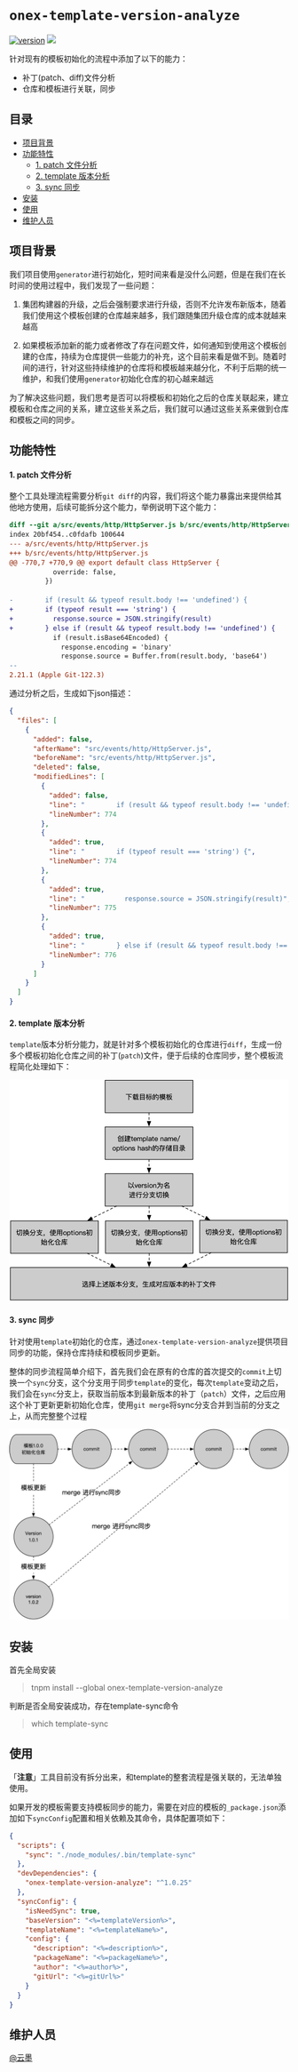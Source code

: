 # `onex-template-version-analyze`

[![version](http://web.npm.alibaba-inc.com/badge/v/onex-template-version-analyze.svg?style=flat-square)](https://web.npm.alibaba-inc.com/package/onex-template-version-analyze) [![](http://web.npm.alibaba-inc.com/badge/d/onex-template-version-analyze.svg?style=flat-square)](https://web.npm.alibaba-inc.com/package/onex-template-version-analyze)

针对现有的模板初始化的流程中添加了以下的能力：
* 补丁(patch、diff)文件分析
* 仓库和模板进行关联，同步


## 目录
  - [项目背景](#%E9%A1%B9%E7%9B%AE%E8%83%8C%E6%99%AF)
  - [功能特性](#%E5%8A%9F%E8%83%BD%E7%89%B9%E6%80%A7)
      - [1. patch 文件分析](#1-patch-%E6%96%87%E4%BB%B6%E5%88%86%E6%9E%90)
      - [2. template 版本分析](#2-template-%E7%89%88%E6%9C%AC%E5%88%86%E6%9E%90)
      - [3. sync 同步](#3-sync-%E5%90%8C%E6%AD%A5)
  - [安装](#%E5%AE%89%E8%A3%85)
  - [使用](#%E4%BD%BF%E7%94%A8)
  - [维护人员](#%E7%BB%B4%E6%8A%A4%E4%BA%BA%E5%91%98)


## 项目背景
我们项目使用`generator`进行初始化，短时间来看是没什么问题，但是在我们在长时间的使用过程中，我们发现了一些问题：

1. 集团构建器的升级，之后会强制要求进行升级，否则不允许发布新版本，随着我们使用这个模板创建的仓库越来越多，我们跟随集团升级仓库的成本就越来越高


2. 如果模板添加新的能力或者修改了存在问题文件，如何通知到使用这个模板创建的仓库，持续为仓库提供一些能力的补充，这个目前来看是做不到。随着时间的进行，针对这些持续维护的仓库将和模板越来越分化，不利于后期的统一维护，和我们使用`generator`初始化仓库的初心越来越远

为了解决这些问题，我们思考是否可以将模板和初始化之后的仓库关联起来，建立模板和仓库之间的关系，建立这些关系之后，我们就可以通过这些关系来做到仓库和模板之间的同步。

## 功能特性

#### 1. patch 文件分析

整个工具处理流程需要分析`git diff`的内容，我们将这个能力暴露出来提供给其他地方使用，后续可能拆分这个能力，举例说明下这个能力：
```patch
diff --git a/src/events/http/HttpServer.js b/src/events/http/HttpServer.js
index 20bf454..c0fdafb 100644
--- a/src/events/http/HttpServer.js
+++ b/src/events/http/HttpServer.js
@@ -770,7 +770,9 @@ export default class HttpServer {
           override: false,
         })
 
-        if (result && typeof result.body !== 'undefined') {
+        if (typeof result === 'string') {
+          response.source = JSON.stringify(result)
+        } else if (result && typeof result.body !== 'undefined') {
           if (result.isBase64Encoded) {
             response.encoding = 'binary'
             response.source = Buffer.from(result.body, 'base64')
-- 
2.21.1 (Apple Git-122.3)
```
通过分析之后，生成如下json描述：

```json
{
  "files": [
    {
      "added": false,
      "afterName": "src/events/http/HttpServer.js",
      "beforeName": "src/events/http/HttpServer.js",
      "deleted": false,
      "modifiedLines": [
        {
          "added": false,
          "line": "        if (result && typeof result.body !== 'undefined') {",
          "lineNumber": 774
        },
        {
          "added": true,
          "line": "        if (typeof result === 'string') {",
          "lineNumber": 774
        },
        {
          "added": true,
          "line": "          response.source = JSON.stringify(result)",
          "lineNumber": 775
        },
        {
          "added": true,
          "line": "        } else if (result && typeof result.body !== 'undefined') {",
          "lineNumber": 776
        }
      ]
    }
  ]
}
```

#### 2. template 版本分析
`template`版本分析分能力，就是针对多个模板初始化的仓库进行`diff`，生成一份多个模板初始化仓库之间的补丁(`patch`)文件，便于后续的仓库同步，整个模板流程简化处理如下：

![](/packages/analyze/assets/template分析.png)

#### 3. sync 同步
针对使用`template`初始化的仓库，通过`onex-template-version-analyze`提供项目同步的功能，保持仓库持续和模板同步更新。

整体的同步流程简单介绍下，首先我们会在原有的仓库的首次提交的`commit`上切换一个`sync`分支，这个分支用于同步`template`的变化，每次`template`变动之后，我们会在`sync`分支上，获取当前版本到最新版本的补丁（`patch`）文件，之后应用这个补丁更新更新初始化仓库，使用`git merge`将sync分支合并到当前的分支之上，从而完整整个过程

![](/packages/analyze/assets/同步流程.png)

## 安装

首先全局安装
> tnpm install --global onex-template-version-analyze

判断是否全局安装成功，存在template-sync命令
> which template-sync

## 使用
「**注意**」工具目前没有拆分出来，和template的整套流程是强关联的，无法单独使用。

如果开发的模板需要支持模板同步的能力，需要在对应的模板的`_package.json`添加如下`syncConfig`配置和相关依赖及其命令，具体配置项如下：

```json
{
  "scripts": {
    "sync": "./node_modules/.bin/template-sync"
  },
  "devDependencies": {
    "onex-template-version-analyze": "^1.0.25"
  },
  "syncConfig": {
    "isNeedSync": true,
    "baseVersion": "<%=templateVersion%>",
    "templateName": "<%=templateName%>",
    "config": {
      "description": "<%=description%>",
      "packageName": "<%=packageName%>",
      "author": "<%=author%>",
      "gitUrl": "<%=gitUrl%>"
    }
  }
}
```
## 维护人员
[@云墨](https://work.alibaba-inc.com/nwpipe/u/208143?spm=a1z2e.8101737.persons.2.1bf24f9bndkRnS)

